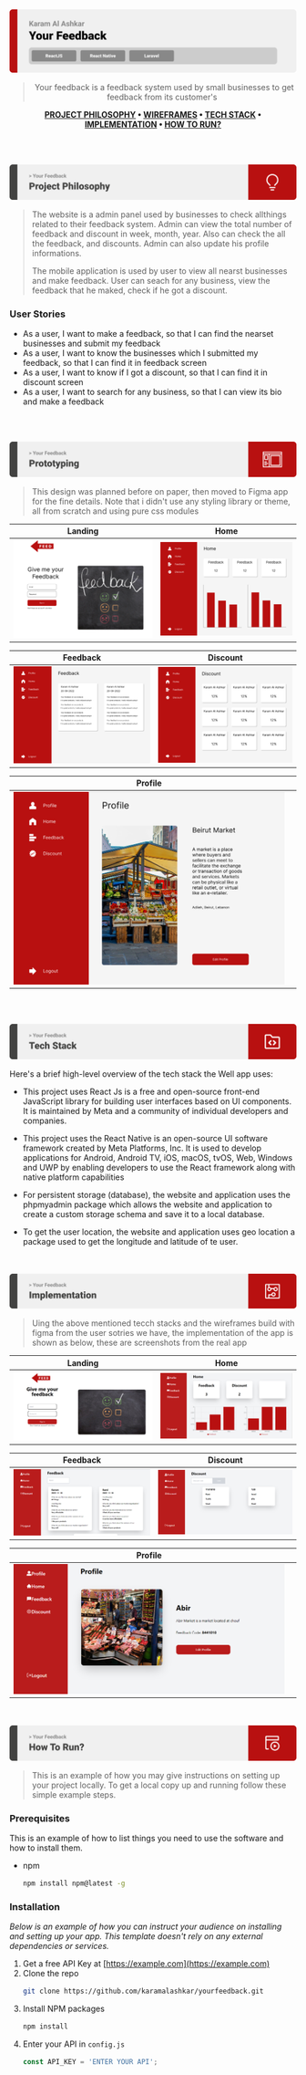 <img src="./readme/title1.svg"/>

<div align="center">

> Your feedback is a feedback system used by small businesses to get feedback from its customer's  

**[PROJECT PHILOSOPHY](https://github.com/julescript/well_app#-project-philosophy) • [WIREFRAMES](https://github.com/julescript/well_app#-wireframes) • [TECH STACK](https://github.com/julescript/well_app#-tech-stack) • [IMPLEMENTATION](https://github.com/julescript/well_app#-impplementation) • [HOW TO RUN?](https://github.com/julescript/well_app#-how-to-run)**

</div>

<br><br>


<img src="./readme/title2.svg"/>

> The website is a admin panel used by businesses to check allthings related to their feedback system. Admin can view the total number of feedback and discount in week, month, year. Also can check the all the feedback, and discounts. Admin can also update his profile informations.
> 
> The mobile application is used by user to view all nearst businesses and make feedback. User can seach for any business, view the feedback that he maked, check if he got a discount. 

### User Stories
- As a user, I want to make a feedback, so that I can find the nearset businesses and submit my feedback
- As a user, I want to know the businesses which I submitted my feedback, so that I can find it in feedback screen
- As a user, I want to know if I got a discount, so that I can find it in discount screen
- As a user, I want to search for any business, so that I can view its bio and make a feedback

<br><br>

<img src="./readme/title3.svg"/>

> This design was planned before on paper, then moved to Figma app for the fine details.
Note that i didn't use any styling library or theme, all from scratch and using pure css modules

| Landing  | Home  |
| -----------------| -----|
| ![Landing](./readme/Landing.svg) | ![Home](./readme/Home.svg) |

| Feedback  | Discount  |
| -----------------| -----|
| ![Feedback](./readme/Feedback.svg) | ![Discount](./readme/Discount.svg) |

| Profile  |   |
| -----------------| -----|
| ![Profile](./readme/Profile.svg) |  |


<br><br>

<img src="./readme/title4.svg"/>

Here's a brief high-level overview of the tech stack the Well app uses:

- This project uses React Js is a free and open-source front-end JavaScript library for building user interfaces based on UI components. It is maintained by Meta and a community of individual developers and companies.
- This project uses the React Native is an open-source UI software framework created by Meta Platforms, Inc. It is used to develop applications for Android, Android TV, iOS, macOS, tvOS, Web, Windows and UWP by enabling developers to use the React framework along with native platform capabilities

- For persistent storage (database), the website and application uses the phpmyadmin package which allows the website and application to create a custom storage schema and save it to a local database.

- To get the user location, the website and application uses geo location a package used to get the longitude and latitude of te user.


<br><br>
<img src="./readme/title5.svg"/>

> Uing the above mentioned tecch stacks and the wireframes build with figma from the user sotries we have, the implementation of the app is shown as below, these are screenshots from the real app

| Landing  | Home  |
| -----------------| -----|
| ![Landing](./readme/login.png) | ![Home](./readme/homeweb.png) |

| Feedback  | Discount  |
| -----------------| -----|
| ![Landing](./readme/feedback.png) | ![Home](./readme/discount.png) |

| Profile  |   |
| -----------------| -----|
| ![Profile](./readme/ProfileWebsite.png) |  |



<br><br>
<img src="./readme/title6.svg"/>


> This is an example of how you may give instructions on setting up your project locally.
To get a local copy up and running follow these simple example steps.

### Prerequisites

This is an example of how to list things you need to use the software and how to install them.
* npm
  ```sh
  npm install npm@latest -g
  ```

### Installation

_Below is an example of how you can instruct your audience on installing and setting up your app. This template doesn't rely on any external dependencies or services._

1. Get a free API Key at [https://example.com](https://example.com)
2. Clone the repo
   ```sh
   git clone https://github.com/karamalashkar/yourfeedback.git
   ```
3. Install NPM packages
   ```sh
   npm install
   ```
4. Enter your API in `config.js`
   ```js
   const API_KEY = 'ENTER YOUR API';
   ```


